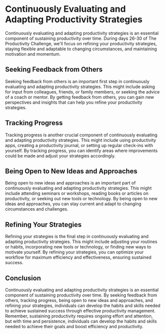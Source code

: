 Continuously Evaluating and Adapting Productivity Strategies
==========================================================================================================

Continuously evaluating and adapting productivity strategies is an essential component of sustaining productivity over time. During days 26-30 of The Productivity Challenge, we'll focus on refining your productivity strategies, staying flexible and adaptable to changing circumstances, and maintaining motivation and momentum.

Seeking Feedback from Others
----------------------------

Seeking feedback from others is an important first step in continuously evaluating and adapting productivity strategies. This might include asking for input from colleagues, friends, or family members, or seeking the advice of a coach or mentor. By getting feedback from others, you can gain new perspectives and insights that can help you refine your productivity strategies.

Tracking Progress
-----------------

Tracking progress is another crucial component of continuously evaluating and adapting productivity strategies. This might include using productivity apps, creating a productivity journal, or setting up regular check-ins with yourself. By tracking progress, you can identify areas where improvements could be made and adjust your strategies accordingly.

Being Open to New Ideas and Approaches
--------------------------------------

Being open to new ideas and approaches is an important part of continuously evaluating and adapting productivity strategies. This might include attending seminars or workshops, reading books or articles on productivity, or seeking out new tools or technology. By being open to new ideas and approaches, you can stay current and adapt to changing circumstances and challenges.

Refining Your Strategies
------------------------

Refining your strategies is the final step in continuously evaluating and adapting productivity strategies. This might include adjusting your routines or habits, incorporating new tools or technology, or finding new ways to motivate yourself. By refining your strategies, you can optimize your workflow for maximum efficiency and effectiveness, ensuring sustained success.

Conclusion
----------

Continuously evaluating and adapting productivity strategies is an essential component of sustaining productivity over time. By seeking feedback from others, tracking progress, being open to new ideas and approaches, and refining your strategies, individuals can develop the habits and skills needed to achieve sustained success through effective productivity management. Remember, sustaining productivity requires ongoing effort and attention, but with time and persistence, individuals can develop the habits and skills needed to achieve their goals and boost efficiency and productivity.
